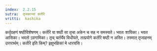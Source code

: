 ```yaml
---
index:  2.2.15
sutra:  तृजकाभ्यां कर्तरि
vritti:  kashika 
---
```


कर्तृग्रहणं षष्ठीविशेषणम्। कर्तरि या षष्ठी सा तृचा अकेन च सह न समस्यते। भवतः शायिका। भवत आसिका। भवतो ऽग्रगामिका। तृच् चर्तर्येव विधीयते, तत्प्रयोगे कर्तरि षष्ठी न अस्ति। तस्मात् तृज्ग्रहनम् उत्तरार्थम्। कर्तरि इति किम्? इक्षुभक्षिकां मे धारयसि।

